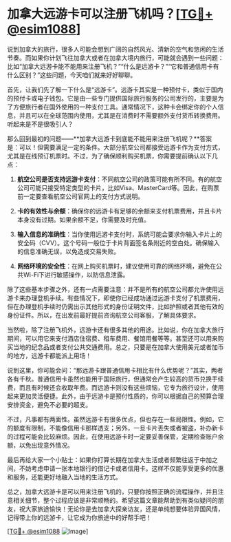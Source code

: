 # 加拿大远游卡可以注册飞机吗？[[TG💪+ @esim1088](https://t.me/s/esim1088)]

说到加拿大的旅行，很多人可能会想到广阔的自然风光、清新的空气和悠闲的生活节奏。而如果你计划飞往加拿大或者在加拿大境内旅行，可能就会遇到一些问题：比如“加拿大远游卡能不能用来注册飞机？”“什么是远游卡？”“它和普通信用卡有什么区别？”这些问题，今天咱们就来好好聊聊。

首先，让我们先了解一下什么是“远游卡”。远游卡其实是一种预付卡，类似于国内的预付卡或电子钱包。它是由一些专门提供国际旅行服务的公司发行的，主要是为了方便旅行者在国外使用的一种支付工具。通常情况下，这种卡会绑定你的个人信息，并且可以在全球范围内使用，尤其是在消费时不需要额外支付货币转换费用。听起来是不是很吸引人？

那么回到最初的问题——**加拿大远游卡到底能不能用来注册飞机呢？**答案是：可以！但需要满足一定的条件。大部分航空公司都接受远游卡作为支付方式，尤其是在线预订机票时。不过，为了确保顺利购买机票，你需要提前确认以下几点：

1. **航空公司是否支持远游卡支付**：不同航空公司的政策可能有所不同。有的航空公司可能只接受特定类型的卡片，比如Visa、MasterCard等。因此，在购票前一定要查看航空公司官网上的支付方式说明。
   
2. **卡的有效性与余额**：确保你的远游卡有足够的余额来支付机票费用，并且卡片本身没有过期。如果余额不足，你需要及时充值。

3. **输入信息的准确性**：当你使用远游卡支付时，系统可能会要求你输入卡片上的安全码（CVV）。这个号码一般位于卡片背面签名条附近的空白处。确保输入的信息准确无误，以免造成交易失败。

4. **网络环境的安全性**：在网上购买机票时，建议使用可靠的网络环境，避免在公共Wi-Fi下进行敏感操作，以防信息泄露。

除了这些基本步骤之外，还有一点需要注意：并不是所有的航空公司都允许使用远游卡来办理登机手续。有些情况下，即使你已经成功通过远游卡支付了机票费用，但在办理登机手续时仍需出示其他形式的身份证明文件，比如护照或者其他有效的身份证件。所以，在出发前最好提前咨询航空公司客服，了解具体要求。

当然啦，除了注册飞机外，远游卡还有很多其他的用途。比如说，你在加拿大旅行期间，可以用它来支付酒店住宿费、租车费用、餐馆用餐等等。甚至还可以用来购买当地的纪念品或者支付公共交通费用。总之，只要是在加拿大使用美元或者加币的地方，远游卡都能派上用场！

说到这里，你可能会问：“那远游卡跟普通信用卡相比有什么优势呢？”其实，两者各有千秋。普通信用卡虽然也能用于国际旅行，但通常会产生较高的货币兑换手续费，而且有时候还会收取年费。而远游卡则没有这些烦恼，它专为旅行设计，使用起来更加灵活便捷。此外，由于远游卡是预付性质的，你可以根据自己的预算合理安排资金，避免不必要的超支。

不过，凡事都有两面性。虽然远游卡有很多优点，但也存在一些局限性。例如，它的额度有限制，不能像信用卡那样透支；另外，一旦卡片丢失或者被盗，补办新卡的过程可能会比较麻烦。因此，在使用远游卡时一定要妥善保管，定期检查账户余额，以免出现意外情况。

最后再给大家一个小贴士：如果你打算长期在加拿大生活或者频繁往返于中加之间，不妨考虑申请一张本地银行的借记卡或者信用卡。这样不仅能享受更多的优惠和服务，还能更好地融入当地的生活方式。

总之，加拿大远游卡是可以用来注册飞机的，只要你按照正确的流程操作，并且注意相关细节，整个过程应该是非常顺畅的。希望这篇文章能帮助到有类似疑问的朋友，祝大家旅途愉快！无论你是去加拿大探亲访友，还是单纯想要体验异国风情，记得带上你的远游卡，让它成为你旅途中的好帮手吧！

[[TG💪+ @esim1088](https://t.me/s/esim1088) ![Image](https://i.postimg.cc/4NQfJmqS/Snipaste-2025-05-13-00-14-12.png)]